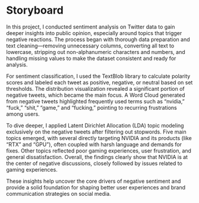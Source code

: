 # Storyboard
In this project, I conducted sentiment analysis on Twitter data to gain deeper insights into public opinion, especially around topics that trigger negative reactions. The process began with thorough data preparation and text cleaning—removing unnecessary columns, converting all text to lowercase, stripping out non-alphanumeric characters and numbers, and handling missing values to make the dataset consistent and ready for analysis.

For sentiment classification, I used the TextBlob library to calculate polarity scores and labeled each tweet as positive, negative, or neutral based on set thresholds. The distribution visualization revealed a significant portion of negative tweets, which became the main focus. A Word Cloud generated from negative tweets highlighted frequently used terms such as “nvidia,” “fuck,” “shit,” “game,” and “fucking,” pointing to recurring frustrations among users.

To dive deeper, I applied Latent Dirichlet Allocation (LDA) topic modeling exclusively on the negative tweets after filtering out stopwords. Five main topics emerged, with several directly targeting NVIDIA and its products (like “RTX” and “GPU”), often coupled with harsh language and demands for fixes. Other topics reflected poor gaming experiences, user frustration, and general dissatisfaction. Overall, the findings clearly show that NVIDIA is at the center of negative discussions, closely followed by issues related to gaming experiences.

These insights help uncover the core drivers of negative sentiment and provide a solid foundation for shaping better user experiences and brand communication strategies on social media.